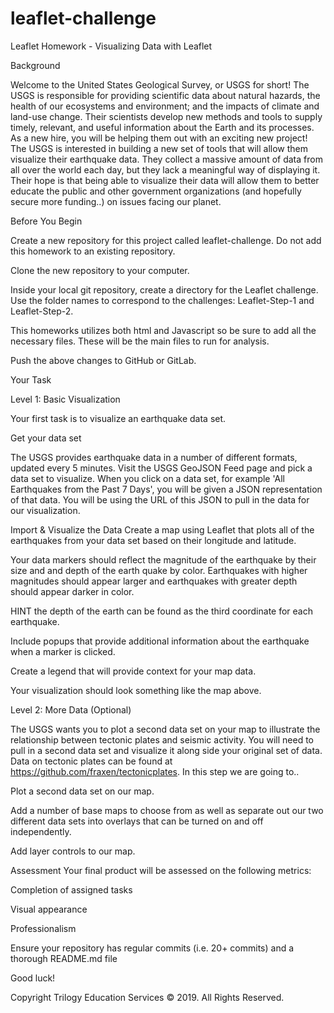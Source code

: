 # leaflet-challenge
Leaflet Homework - Visualizing Data with Leaflet

Background

Welcome to the United States Geological Survey, or USGS for short! The USGS is responsible for providing scientific data about natural hazards, the health of our ecosystems and environment; and the impacts of climate and land-use change. Their scientists develop new methods and tools to supply timely, relevant, and useful information about the Earth and its processes. As a new hire, you will be helping them out with an exciting new project!
The USGS is interested in building a new set of tools that will allow them visualize their earthquake data. They collect a massive amount of data from all over the world each day, but they lack a meaningful way of displaying it. Their hope is that being able to visualize their data will allow them to better educate the public and other government organizations (and hopefully secure more funding..) on issues facing our planet.

Before You Begin


Create a new repository for this project called leaflet-challenge. Do not add this homework to an existing repository.


Clone the new repository to your computer.


Inside your local git repository, create a directory for the Leaflet challenge. Use the folder names to correspond to the challenges: Leaflet-Step-1 and Leaflet-Step-2.


This homeworks utilizes both html and Javascript so be sure to add all the necessary files. These will be the main files to run for analysis.


Push the above changes to GitHub or GitLab.



Your Task

Level 1: Basic Visualization

Your first task is to visualize an earthquake data set.


Get your data set

The USGS provides earthquake data in a number of different formats, updated every 5 minutes. Visit the USGS GeoJSON Feed page and pick a data set to visualize. When you click on a data set, for example 'All Earthquakes from the Past 7 Days', you will be given a JSON representation of that data. You will be using the URL of this JSON to pull in the data for our visualization.



Import & Visualize the Data
Create a map using Leaflet that plots all of the earthquakes from your data set based on their longitude and latitude.


Your data markers should reflect the magnitude of the earthquake by their size and and depth of the earth quake by color. Earthquakes with higher magnitudes should appear larger and earthquakes with greater depth should appear darker in color.


HINT the depth of the earth can be found as the third coordinate for each earthquake.


Include popups that provide additional information about the earthquake when a marker is clicked.


Create a legend that will provide context for your map data.


Your visualization should look something like the map above.






Level 2: More Data (Optional)

The USGS wants you to plot a second data set on your map to illustrate the relationship between tectonic plates and seismic activity. You will need to pull in a second data set and visualize it along side your original set of data. Data on tectonic plates can be found at https://github.com/fraxen/tectonicplates.
In this step we are going to..


Plot a second data set on our map.


Add a number of base maps to choose from as well as separate out our two different data sets into overlays that can be turned on and off independently.


Add layer controls to our map.




Assessment
Your final product will be assessed on the following metrics:


Completion of assigned tasks


Visual appearance


Professionalism


Ensure your repository has regular commits (i.e. 20+ commits) and a thorough README.md file


Good luck!

Copyright
Trilogy Education Services © 2019. All Rights Reserved.
